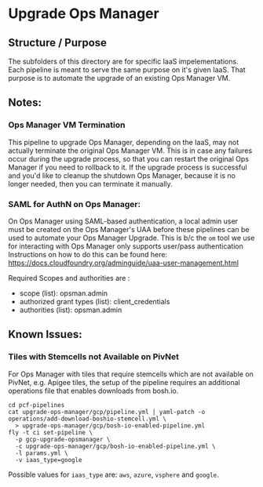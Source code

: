 # Upgrade Ops Manager

## Structure / Purpose
The subfolders of this directory are for specific IaaS impelementations. 
Each pipeline is meant to serve the same purpose on it's given IaaS. That
purpose is to automate the upgrade of an existing Ops Manager VM.

## Notes:

### Ops Manager VM Termination
This pipeline to upgrade Ops Manager, depending on the IaaS, may not actually terminate the original Ops Manager VM. This is in case any failures occur during the upgrade process, so that you can restart the original Ops Manager if you need to rollback to it. If the upgrade process is successful and you'd like to cleanup the shutdown Ops Manager, because it is no longer needed, then you can terminate it manually.

### SAML for AuthN on Ops Manager:
On Ops Manager using SAML-based authentication, 
a local admin user must be created on the Ops Manager's UAA before these pipelines
can be used to automate your Ops Manager Upgrade. This is b/c the `om` tool
we use for interacting with Ops Manager only supports user/pass authentication
Instructions on how to do this can be found here:
https://docs.cloudfoundry.org/adminguide/uaa-user-management.html

Required Scopes and authorities are :
- scope (list):  opsman.admin
- authorized grant types (list):  client_credentials
- authorities (list):  opsman.admin

## Known Issues:

### Tiles with Stemcells not Available on PivNet
For Ops Manager with tiles that require stemcells which are not available on PivNet, e.g. Apigee tiles, the setup of the pipeline requires an additional operations file that enables downloads from bosh.io.

```
cd pcf-pipelines
cat upgrade-ops-manager/gcp/pipeline.yml | yaml-patch -o operations/add-download-boshio-stemcell.yml \
  > upgrade-ops-manager/gcp/bosh-io-enabled-pipeline.yml
fly -t ci set-pipeline \
  -p gcp-upgrade-opsmanager \
  -c upgrade-ops-manager/gcp/bosh-io-enabled-pipeline.yml \
  -l params.yml \
  -v iaas_type=google
```
Possible values for `iaas_type` are: `aws`, `azure`, `vsphere` and `google`.
